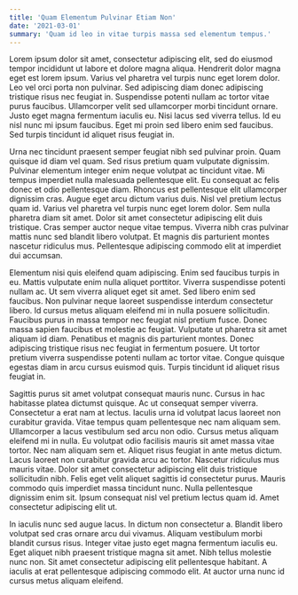 ```yaml
---
title: 'Quam Elementum Pulvinar Etiam Non'
date: '2021-03-01'
summary: 'Quam id leo in vitae turpis massa sed elementum tempus.'
---
```


Lorem ipsum dolor sit amet, consectetur adipiscing elit, sed do eiusmod tempor incididunt ut labore et dolore magna aliqua. Hendrerit dolor magna eget est lorem ipsum. Varius vel pharetra vel turpis nunc eget lorem dolor. Leo vel orci porta non pulvinar. Sed adipiscing diam donec adipiscing tristique risus nec feugiat in. Suspendisse potenti nullam ac tortor vitae purus faucibus. Ullamcorper velit sed ullamcorper morbi tincidunt ornare. Justo eget magna fermentum iaculis eu. Nisi lacus sed viverra tellus. Id eu nisl nunc mi ipsum faucibus. Eget mi proin sed libero enim sed faucibus. Sed turpis tincidunt id aliquet risus feugiat in.

Urna nec tincidunt praesent semper feugiat nibh sed pulvinar proin. Quam quisque id diam vel quam. Sed risus pretium quam vulputate dignissim. Pulvinar elementum integer enim neque volutpat ac tincidunt vitae. Mi tempus imperdiet nulla malesuada pellentesque elit. Eu consequat ac felis donec et odio pellentesque diam. Rhoncus est pellentesque elit ullamcorper dignissim cras. Augue eget arcu dictum varius duis. Nisl vel pretium lectus quam id. Varius vel pharetra vel turpis nunc eget lorem dolor. Sem nulla pharetra diam sit amet. Dolor sit amet consectetur adipiscing elit duis tristique. Cras semper auctor neque vitae tempus. Viverra nibh cras pulvinar mattis nunc sed blandit libero volutpat. Et magnis dis parturient montes nascetur ridiculus mus. Pellentesque adipiscing commodo elit at imperdiet dui accumsan.

Elementum nisi quis eleifend quam adipiscing. Enim sed faucibus turpis in eu. Mattis vulputate enim nulla aliquet porttitor. Viverra suspendisse potenti nullam ac. Ut sem viverra aliquet eget sit amet. Sed libero enim sed faucibus. Non pulvinar neque laoreet suspendisse interdum consectetur libero. Id cursus metus aliquam eleifend mi in nulla posuere sollicitudin. Faucibus purus in massa tempor nec feugiat nisl pretium fusce. Donec massa sapien faucibus et molestie ac feugiat. Vulputate ut pharetra sit amet aliquam id diam. Penatibus et magnis dis parturient montes. Donec adipiscing tristique risus nec feugiat in fermentum posuere. Ut tortor pretium viverra suspendisse potenti nullam ac tortor vitae. Congue quisque egestas diam in arcu cursus euismod quis. Turpis tincidunt id aliquet risus feugiat in.

Sagittis purus sit amet volutpat consequat mauris nunc. Cursus in hac habitasse platea dictumst quisque. Ac ut consequat semper viverra. Consectetur a erat nam at lectus. Iaculis urna id volutpat lacus laoreet non curabitur gravida. Vitae tempus quam pellentesque nec nam aliquam sem. Ullamcorper a lacus vestibulum sed arcu non odio. Cursus metus aliquam eleifend mi in nulla. Eu volutpat odio facilisis mauris sit amet massa vitae tortor. Nec nam aliquam sem et. Aliquet risus feugiat in ante metus dictum. Lacus laoreet non curabitur gravida arcu ac tortor. Nascetur ridiculus mus mauris vitae. Dolor sit amet consectetur adipiscing elit duis tristique sollicitudin nibh. Felis eget velit aliquet sagittis id consectetur purus. Mauris commodo quis imperdiet massa tincidunt nunc. Nulla pellentesque dignissim enim sit. Ipsum consequat nisl vel pretium lectus quam id. Amet consectetur adipiscing elit ut.

In iaculis nunc sed augue lacus. In dictum non consectetur a. Blandit libero volutpat sed cras ornare arcu dui vivamus. Aliquam vestibulum morbi blandit cursus risus. Integer vitae justo eget magna fermentum iaculis eu. Eget aliquet nibh praesent tristique magna sit amet. Nibh tellus molestie nunc non. Sit amet consectetur adipiscing elit pellentesque habitant. A iaculis at erat pellentesque adipiscing commodo elit. At auctor urna nunc id cursus metus aliquam eleifend.
